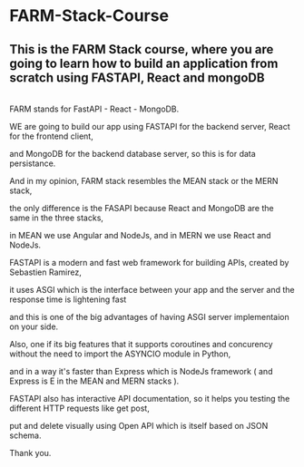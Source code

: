 <h1>FARM-Stack-Course</h1>

This is the FARM Stack course, where you are going to learn how to build an application from scratch using FASTAPI, React and mongoDB
----------------------------------------------------------
<br/>
FARM stands for FastAPI - React - MongoDB.

WE are going to build our app using FASTAPI for the backend server, React for the frontend client, 

and MongoDB for the backend database server, so this is for data persistance.

And in my opinion, FARM stack resembles the MEAN stack or the MERN stack,

the only difference is the FASAPI because React and MongoDB are the same in the three stacks, 

in MEAN we use Angular and NodeJs, and in MERN we use React and NodeJs.  

FASTAPI is a modern and fast web framework for building APIs, created by Sebastien Ramirez, 

it uses ASGI which is the interface between your app and the server and the response time is lightening fast 

and this is one of the big advantages of having ASGI server implementaion on your side.

Also, one if its big features that it supports coroutines and concurency without the need to import the ASYNCIO module in Python, 

and in a way it's faster than Express which is NodeJs framework ( and Express is E in the MEAN and MERN stacks ).

FASTAPI also has interactive API documentation, so it helps you testing the different HTTP requests like get post, 

put and delete visually using Open API which is itself based on JSON schema.

Thank you.
